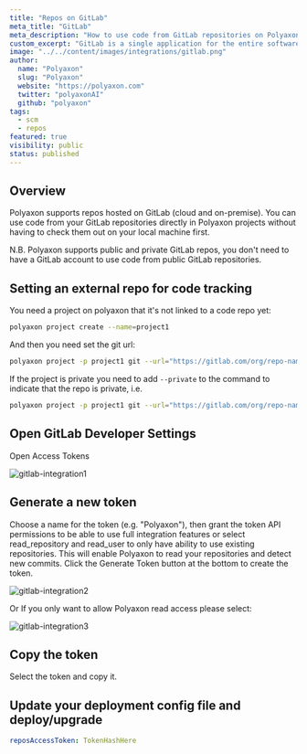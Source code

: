 ```yaml
---
title: "Repos on GitLab"
meta_title: "GitLab"
meta_description: "How to use code from GitLab repositories on Polyaxon. You can use code from your GitLab repositories directly in Polyaxon projects without having to check them out on your local machine first."
custom_excerpt: "GitLab is a single application for the entire software development lifecycle. From project planning and source code management to CI/CD, monitoring, and security."
image: "../../content/images/integrations/gitlab.png"
author:
  name: "Polyaxon"
  slug: "Polyaxon"
  website: "https://polyaxon.com"
  twitter: "polyaxonAI"
  github: "polyaxon"
tags: 
  - scm
  - repos
featured: true
visibility: public
status: published
---
```


## Overview

Polyaxon supports repos hosted on GitLab (cloud and on-premise). 
You can use code from your GitLab repositories directly in Polyaxon projects without 
having to check them out on your local machine first. 

N.B. Polyaxon supports public and private GitLab repos, you don't need to have a GitLab account
to use code from public GitLab repositories.

## Setting an external repo for code tracking

You need a project on polyaxon that it's not linked to a code repo yet:

```bash
polyaxon project create --name=project1
```

And then you need set the git url:

```bash
polyaxon project -p project1 git --url="https://gitlab.com/org/repo-name"
```

If the project is private you need to add `--private` to the command to indicate that the repo is private, i.e.

```bash
polyaxon project -p project1 git --url="https://gitlab.com/org/repo-name" --private
```

## Open GitLab Developer Settings
Open Access Tokens

![gitlab-integration1](../../content/images/integrations/gitlab/img1.png)

## Generate a new token

Choose a name for the token (e.g. "Polyaxon"), 
then grant the token API permissions to be able to use full integration 
features or select read_repository and read_user to only have ability to use existing repositories. 
This will enable Polyaxon to read your repositories and detect new commits. 
Click the Generate Token button at the bottom to create the token.

![gitlab-integration2](../../content/images/integrations/gitlab/img2.png)

Or If you only want to allow Polyaxon read access please select:

![gitlab-integration3](../../content/images/integrations/gitlab/img3.png)

## Copy the token

Select the token and copy it.

## Update your deployment config file and deploy/upgrade

```yaml
reposAccessToken: TokenHashHere
```
